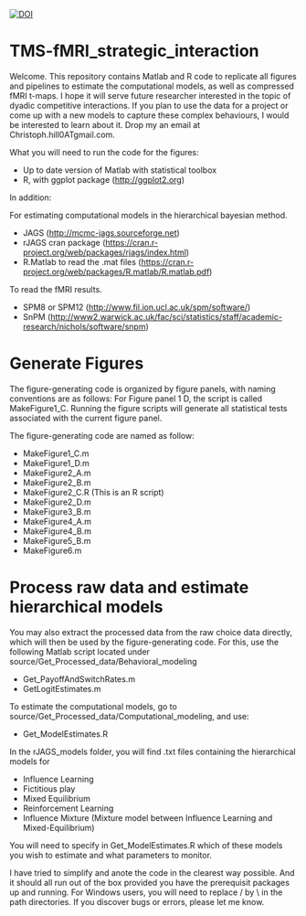 [![DOI](https://zenodo.org/badge/93639776.svg)](https://zenodo.org/badge/latestdoi/93639776)

# TMS-fMRI_strategic_interaction

Welcome. This repository contains Matlab and R code to replicate all figures and pipelines to estimate the computational models, as well as compressed fMRI t-maps. 
I hope it will serve future researcher interested in the topic of dyadic competitive interactions. If you plan to use the data for a project or come up with a new models to capture these complex behaviours, I would be interested to learn about it. Drop my an email at Christoph.hill0ATgmail.com. 

What you will need to run the code for the figures: 
* Up to date version of Matlab with statistical toolbox 
* R, with ggplot package (http://ggplot2.org) 

In addition: 

For estimating computational models in the hierarchical bayesian method. 
* JAGS (http://mcmc-jags.sourceforge.net)
* rJAGS cran package (https://cran.r-project.org/web/packages/rjags/index.html) 
* R.Matlab to read the .mat files (https://cran.r-project.org/web/packages/R.matlab/R.matlab.pdf) 

To read the fMRI results. 
* SPM8 or SPM12 (http://www.fil.ion.ucl.ac.uk/spm/software/) 
* SnPM (http://www2.warwick.ac.uk/fac/sci/statistics/staff/academic-research/nichols/software/snpm)

# Generate Figures

The figure-generating code is organized by figure panels, with naming conventions are as follows: 
For Figure panel 1 D, the script is called MakeFigure1_C. 
Running the figure scripts will generate all statistical tests associated with the current figure panel. 

The figure-generating code are named as follow: 
* MakeFigure1_C.m
* MakeFigure1_D.m
* MakeFigure2_A.m
* MakeFigure2_B.m
* MakeFigure2_C.R (This is an R script) 
* MakeFigure2_D.m
* MakeFigure3_B.m
* MakeFigure4_A.m
* MakeFigure4_B.m
* MakeFigure5_B.m
* MakeFigure6.m

# Process raw data and estimate hierarchical models

You may also extract the processed data from the raw choice data directly, which will then be used by the figure-generating code. 
For this, use the following Matlab script located under source/Get_Processed_data/Behavioral_modeling

* Get_PayoffAndSwitchRates.m 
* GetLogitEstimates.m

To estimate the computational models, go to source/Get_Processed_data/Computational_modeling, and use:

* Get_ModelEstimates.R

In the rJAGS_models folder, you will find .txt files containing the hierarchical models for

* Influence Learning
* Fictitious play
* Mixed Equilibrium
* Reinforcement Learning
* Influence Mixture (Mixture model between Influence Learning and Mixed-Equilibrium)

You will need to specify in Get_ModelEstimates.R which of these models you wish to estimate and what parameters to monitor. 

I have tried to simplify and anote the code in the clearest way possible. And it should all run out of the box provided you have the prerequisit packages up and running. For Windows users, you will need to replace / by \ in the path directories. If you discover bugs or errors, please let me know. 


